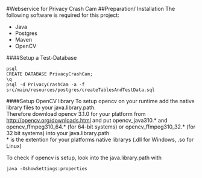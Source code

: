 #Webservice for Privacy Crash Cam
##Preparation/ Installation
The following software is required for this project:
* Java
* Postgres
* Maven
* OpenCV

####Setup a Test-Database
```
psql
CREATE DATABASE PrivacyCrashCam;
\q
psql -d PrivacyCrashCam -a -f src/main/resources/postgres/createTablesAndTestData.sql
```

####Setup OpenCV library
To setup opencv on your runtime add the native library files to your java.library.path. \
Therefore download opencv 3.1.0 for your platform from http://opencv.org/downloads.html and
put opencv_java310.* and opencv_ffmpeg310_64.* (for 64-bit systems) or opencv_ffmpeg310_32.*
(for 32 bit systems) into your java.library.path \
\* is the extention for your platforms native librarys (.dll for Windows, .so for Linux)

To check if opencv is setup, look into the java.library.path with
```
java -XshowSettings:properties
```
